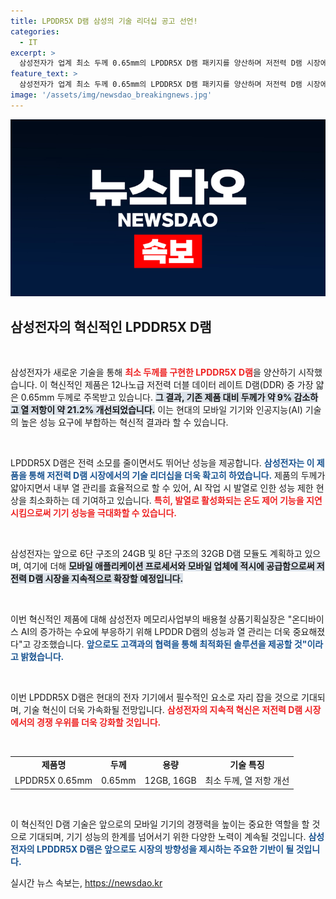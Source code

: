 ```yaml
---
title: LPDDR5X D램 삼성의 기술 리더십 공고 선언!
categories:
  - IT
excerpt: >
  삼성전자가 업계 최소 두께 0.65mm의 LPDDR5X D램 패키지를 양산하며 저전력 D램 시장에서 기술 리더십을 더욱 강화했습니다. 이 제품은 발열 최소화로 기기 성능을 지켜줄 혁신적인 솔루션입니다!
feature_text: >
  삼성전자가 업계 최소 두께 0.65mm의 LPDDR5X D램 패키지를 양산하며 저전력 D램 시장에서 기술 리더십을 더욱 강화했습니다. 이 제품은 발열 최소화로 기기 성능을 지켜줄 혁신적인 솔루션입니다!
image: '/assets/img/newsdao_breakingnews.jpg'
---
```


<p><img src="/assets/img/newsdao_breakingnews.jpg" alt="ontimetimes 속보" /></p>

<h2 data-ke-size="size26">삼성전자의 혁신적인 LPDDR5X D램</h2>

<p data-ke-size="size16">&nbsp;</p> 

<p>삼성전자가 새로운 기술을 통해 <b><span style="color: #ee2323;">최소 두께를 구현한 LPDDR5X D램</span></b>을 양산하기 시작했습니다. 이 혁신적인 제품은 12나노급 저전력 더블 데이터 레이트 D램(DDR) 중 가장 얇은 0.65mm 두께로 주목받고 있습니다. <b><span style="background-color: #21538527;">그 결과, 기존 제품 대비 두께가 약 9% 감소하고 열 저항이 약 21.2% 개선되었습니다.</span></b> 이는 현대의 모바일 기기와 인공지능(AI) 기술의 높은 성능 요구에 부합하는 혁신적 결과라 할 수 있습니다.</p>

<p data-ke-size="size16">&nbsp;</p>

<p>LPDDR5X D램은 전력 소모를 줄이면서도 뛰어난 성능을 제공합니다. <b><span style="color: #1a5490;">삼성전자는 이 제품을 통해 저전력 D램 시장에서의 기술 리더십을 더욱 확고히 하였습니다.</span></b> 제품의 두께가 얇아지면서 내부 열 관리를 효율적으로 할 수 있어, AI 작업 시 발열로 인한 성능 제한 현상을 최소화하는 데 기여하고 있습니다. <b><span style="color: #ee2323;">특히, 발열로 활성화되는 온도 제어 기능을 지연시킴으로써 기기 성능을 극대화할 수 있습니다.</span></b></p>

<p data-ke-size="size16">&nbsp;</p>

<p>삼성전자는 앞으로 6단 구조의 24GB 및 8단 구조의 32GB D램 모듈도 계획하고 있으며, 여기에 더해 <b><span style="background-color: #21538527;">모바일 애플리케이션 프로세서와 모바일 업체에 적시에 공급함으로써 저전력 D램 시장을 지속적으로 확장할 예정입니다.</span></b></p>

<p data-ke-size="size16">&nbsp;</p>

<p>이번 혁신적인 제품에 대해 삼성전자 메모리사업부의 배용철 상품기획실장은 "온디바이스 AI의 증가하는 수요에 부응하기 위해 LPDDR D램의 성능과 열 관리는 더욱 중요해졌다"고 강조했습니다. <b><span style="color: #1a5490;">앞으로도 고객과의 협력을 통해 최적화된 솔루션을 제공할 것"이라고 밝혔습니다.</span></b></p>

<p data-ke-size="size16">&nbsp;</p>

<p>이번 LPDDR5X D램은 현대의 전자 기기에서 필수적인 요소로 자리 잡을 것으로 기대되며, 기술 혁신이 더욱 가속화될 전망입니다. <b><span style="color: #ee2323;">삼성전자의 지속적 혁신은 저전력 D램 시장에서의 경쟁 우위를 더욱 강화할 것입니다.</span></b></p>

<p data-ke-size="size16">&nbsp;</p>

<table style="width: 100%; border-collapse: collapse;">
    <tr>
        <td style="text-align: center; height: 17px;"><b>제품명</b></td>
        <td style="text-align: center; height: 17px;"><b>두께</b></td>
        <td style="text-align: center; height: 17px;"><b>용량</b></td>
        <td style="text-align: center; height: 17px;"><b>기술 특징</b></td>
    </tr>
    <tr>
        <td style="text-align: center; height: 17px;">LPDDR5X 0.65mm</td>
        <td style="text-align: center; height: 17px;">0.65mm</td>
        <td style="text-align: center; height: 17px;">12GB, 16GB</td>
        <td style="text-align: center; height: 17px;">최소 두께, 열 저항 개선</td>
    </tr>
</table>

<p data-ke-size="size16">&nbsp;</p>

<p>이 혁신적인 D램 기술은 앞으로의 모바일 기기의 경쟁력을 높이는 중요한 역할을 할 것으로 기대되며, 기기 성능의 한계를 넘어서기 위한 다양한 노력이 계속될 것입니다. <b><span style="color: #1a5490;">삼성전자의 LPDDR5X D램은 앞으로도 시장의 방향성을 제시하는 주요한 기반이 될 것입니다.</span></b></p>
실시간 뉴스 속보는, <a href="https://newsdao.kr" rel="dofollow">https://newsdao.kr</a>


